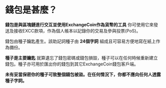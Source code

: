 # 錢包是甚麼？

**錢包是與區塊鏈進行交互並使用ExchangeCoin作為貨幣的工具** 你可使用它來發送及接收EXCC款項，作為個人帳本以記錄你的交易及參與投票(PoS)。

錢包由種子鑰匙產生。該助記詞種子由 **24個字詞** 組成且可容易方便地寫在紙上作為備份。

**種子是主要鑰匙** 就算遺忘了錢包密碼或錢包損毀，種子可以在任何時候重新建立錢包。種子亦可用於匯出你的錢包到其它ExchangeCoin錢包客戶端。

**未有妥當保密你的種子可致整個錢包被盜。在任何情況下，你都不應向任何人透露種子字詞。**
